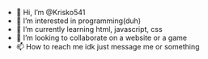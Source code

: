 - 👋 Hi, I’m @Krisko541
- 👀 I’m interested in programming(duh)
- 🌱 I’m currently learning html, javascript, css
- 💞️ I’m looking to collaborate on a website or a game
- 📫 How to reach me idk just message me or something 

<!---
Krisko541/Krisko541 is a ✨ special ✨ repository because its `README.md` (this file) appears on your GitHub profile.
You can click the Preview link to take a look at your changes.
--->
